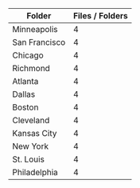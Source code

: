 | Folder        |   Files / Folders |
|---------------|-------------------|
| Minneapolis   |                 4 |
| San Francisco |                 4 |
| Chicago       |                 4 |
| Richmond      |                 4 |
| Atlanta       |                 4 |
| Dallas        |                 4 |
| Boston        |                 4 |
| Cleveland     |                 4 |
| Kansas City   |                 4 |
| New York      |                 4 |
| St. Louis     |                 4 |
| Philadelphia  |                 4 |